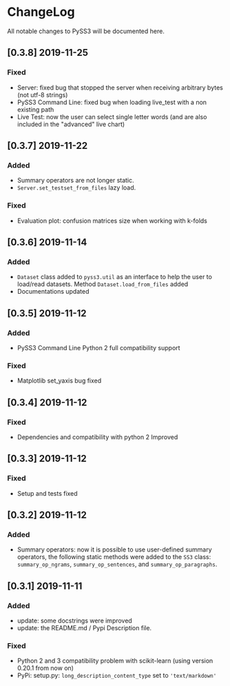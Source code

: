 # ChangeLog

All notable changes to PySS3 will be documented here.

## [0.3.8] 2019-11-25

### Fixed
- Server: fixed bug that stopped the server when receiving arbitrary bytes (not utf-8 strings)
- PySS3 Command Line: fixed bug when loading live_test with a non existing path
- Live Test: now the user can select single letter words (and are also included in the "advanced" live chart)


## [0.3.7] 2019-11-22

### Added
- Summary operators are not longer static.
- ``Server.set_testset_from_files`` lazy load.

### Fixed
- Evaluation plot: confusion matrices size when working with k-folds


## [0.3.6] 2019-11-14

### Added
- `Dataset` class added to `pyss3.util` as an interface to help the user to load/read datasets. Method `Dataset.load_from_files` added
- Documentations updated


## [0.3.5] 2019-11-12

### Added
- PySS3 Command Line Python 2 full compatibility support

### Fixed
- Matplotlib set_yaxis bug fixed


## [0.3.4] 2019-11-12

### Fixed
- Dependencies and compatibility with python 2 Improved


## [0.3.3] 2019-11-12

### Fixed
- Setup and tests fixed


## [0.3.2] 2019-11-12

### Added
- Summary operators: now it is possible to use user-defined summary operators, the following static methods were added to the ``SS3`` class: `summary_op_ngrams`, `summary_op_sentences`, and `summary_op_paragraphs`.


## [0.3.1] 2019-11-11

### Added
- update: some docstrings were improved
- update: the README.md / Pypi Description file.

### Fixed
- Python 2 and 3 compatibility problem with scikit-learn (using version 0.20.1 from now on)
- PyPi: setup.py: `long_description_content_type` set to `'text/markdown'`